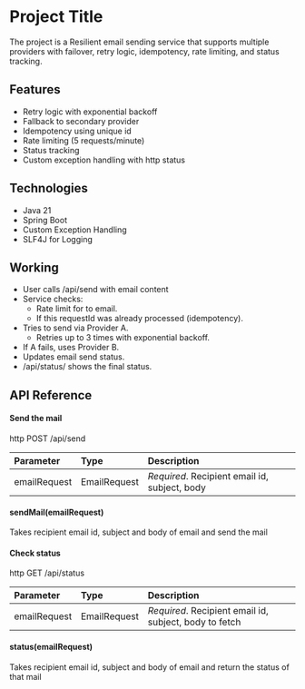 # Project Title

The project is a Resilient email sending service that supports multiple providers with failover, retry logic, idempotency, rate limiting, and status tracking.


## Features

- Retry logic with exponential backoff
- Fallback to secondary provider
- Idempotency using unique id
- Rate limiting (5 requests/minute)
- Status tracking 
- Custom exception handling with http status


## Technologies

- Java 21
- Spring Boot
- Custom Exception Handling
- SLF4J for Logging


## Working

- User calls /api/send with email content 
- Service checks:
   - Rate limit for to email.
   - If this requestId was already processed (idempotency).
- Tries to send via Provider A.
   - Retries up to 3 times with exponential backoff.
- If A fails, uses Provider B.
- Updates email send status.
- /api/status/ shows the final status.



## API Reference

#### Send the mail

http
  POST /api/send


| Parameter | Type     | Description                |
| :-------- | :------- | :------------------------- |
| emailRequest | EmailRequest | *Required*. Recipient email id, subject, body |

#### sendMail(emailRequest)

Takes recipient email id, subject and body of email and send the mail
#### Check status

http
  GET /api/status


| Parameter | Type     | Description                       |
| :-------- | :------- | :-------------------------------- |
| emailRequest      | EmailRequest | *Required*. Recipient email id, subject, body to fetch |

#### status(emailRequest)

Takes recipient email id, subject and body of email and return the status of that mail
